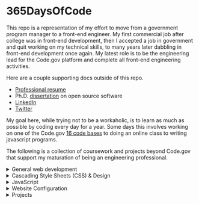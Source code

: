 # 365DaysOfCode

This repo is a representation of my effort to move from a government program manager to a front-end engineer. My first commercial job after college was in front-end development, then I accepted a job in government and quit working on my technical skills, to many years later dabbling in front-end development once again. My latest role is to be the engineering lead for the Code.gov platform and complete all front-end engineering activities.

Here are a couple supporting docs outside of this repo.
- [Professional resume](https://github.com/jcastle/dissertation_publishingOSS/blob/master/Resume.pdf)
- Ph.D. [dissertation](https://github.com/jcastle/dissertation_publishingOSS/blob/master/Castle_JR_D_2020.pdf) on open source software
- [LinkedIn](https://www.linkedin.com/in/jrcastle/)
- [Twitter](https://twitter.com/jrcastle_vt)

My goal here, while trying not to be a workaholic, is to learn as much as possible by coding every day for a year. Some days this involves working on one of the Code.gov [16 code bases](https://github.com/GSA/code-gov) to doing an online class to writing javascript programs. 

The following is a collection of coursework and projects beyond Code.gov that support my maturation of being an engineering professional.

<details>
<summary>General web development</summary>

| Course | Description | Progress | Repo |
| ----- | ----- | ----- | ----- |
| [FeM Complete Intro to Web Development](https://frontendmasters.com/courses/web-development-v2/) | 11 hours of introductory material pertaining to front-end development including HTML, CSS, and JS. Also includes brief instruction on package management, Git, and GitHub. | Completed 6/2/2020 | [Code](https://github.com/jcastle/-playground-FeM-intro-web-dev) |

</details>

<details>
<summary>Cascading Style Sheets (CSS) & Design</summary>

| Course | Description | Progress | Repo |
| ----- | ----- | ----- | ----- |
| [FeM CSS Grids and Flexbox for Responsive Design](https://frontendmasters.com/courses/css-grids-flexbox/) | CSS styling with floats, grids, and flexbox. | In progress | [Code](https://github.com/jcastle/-playground-FeM-grids-flexbox-responsive-design) |

</details>

<details>
<summary>JavaScript</summary>

| Course | Description | Progress | Repo |
| ----- | ----- | ----- | ----- |
| [WesBos Beginner JavaScript](https://beginnerjavascript.com/) | 85 videos pertaining to vanilla JavaScript. Includes JS fundamentals and interaction with the DOM. | Completed 5/24/2020 | [Code](https://github.com/jcastle/-playground-WB-beginner-javascript) |
| [FeM Getting Started with JavaScript v2](https://frontendmasters.com/courses/getting-started-javascript-v2/) | Videos pertaining to vanilla JavaScript originally offered as a two day workshop. | Completed 6/3/2020 | [Code](https://github.com/jcastle/-playground-FeM-getting-started-JS) |
| [WesBos React for Beginners](https://wesbos.com/react-for-beginners-re-recorded-again) | The course is using React 16.3-Alpha, which should be 16.3 stable once it's released. | In progress | [Code](https://github.com/jcastle/-playground-WB-react-for-beginners) |

</details>

<details>
<summary>Website Configuration</summary>

| Course | Description | Progress | Repo |
| ----- | ----- | ----- | ----- |
| [FeM Webpack 4 Fundamentals](https://frontendmasters.com/courses/webpack-fundamentals/) | The basics of Webpack from the history of Node modules to configuration with popular loaders and plugins. | In progress | [Code](https://github.com/jcastle/-playground-FeM-webpack-fundamentals-v4) |

</details>

<details>
<summary>Projects</summary>

| Project | Description |
| ----- | ----- |
| [dojo](https://github.com/jcastle/-playground-dojo) | Repo for practicing front-end exercises gathered through classes and books. | In progress | [Code](https://github.com/jcastle/-playground-FeM-webpack-fundamentals-v4) |
| [Code.gov Metrics Calculations](https://github.com/jcastle/-playground-dojo/tree/master/javascript-programs/code.gov-metrics) | Javascript program to calculate aggregates and percentages pertaining to government-wide VCS and code repo UsageType. Data initially pulled from the GitHub API using a [utility program](https://github.com/GSA/code-gov-verify-agency-jsons) to assess agency source code progress. |

</details>